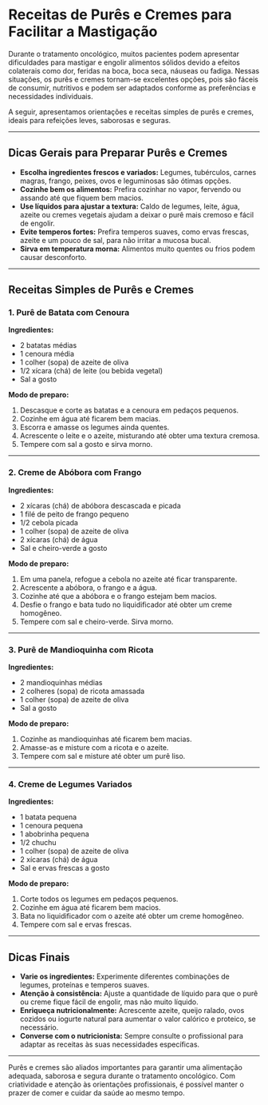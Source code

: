 # Receitas de Purês e Cremes para Facilitar a Mastigação

Durante o tratamento oncológico, muitos pacientes podem apresentar dificuldades para mastigar e engolir alimentos sólidos devido a efeitos colaterais como dor, feridas na boca, boca seca, náuseas ou fadiga. Nessas situações, os purês e cremes tornam-se excelentes opções, pois são fáceis de consumir, nutritivos e podem ser adaptados conforme as preferências e necessidades individuais.

A seguir, apresentamos orientações e receitas simples de purês e cremes, ideais para refeições leves, saborosas e seguras.

---

## Dicas Gerais para Preparar Purês e Cremes

- **Escolha ingredientes frescos e variados:** Legumes, tubérculos, carnes magras, frango, peixes, ovos e leguminosas são ótimas opções.
- **Cozinhe bem os alimentos:** Prefira cozinhar no vapor, fervendo ou assando até que fiquem bem macios.
- **Use líquidos para ajustar a textura:** Caldo de legumes, leite, água, azeite ou cremes vegetais ajudam a deixar o purê mais cremoso e fácil de engolir.
- **Evite temperos fortes:** Prefira temperos suaves, como ervas frescas, azeite e um pouco de sal, para não irritar a mucosa bucal.
- **Sirva em temperatura morna:** Alimentos muito quentes ou frios podem causar desconforto.

---

## Receitas Simples de Purês e Cremes

### 1. Purê de Batata com Cenoura

**Ingredientes:**
- 2 batatas médias
- 1 cenoura média
- 1 colher (sopa) de azeite de oliva
- 1/2 xícara (chá) de leite (ou bebida vegetal)
- Sal a gosto

**Modo de preparo:**
1. Descasque e corte as batatas e a cenoura em pedaços pequenos.
2. Cozinhe em água até ficarem bem macias.
3. Escorra e amasse os legumes ainda quentes.
4. Acrescente o leite e o azeite, misturando até obter uma textura cremosa.
5. Tempere com sal a gosto e sirva morno.

---

### 2. Creme de Abóbora com Frango

**Ingredientes:**
- 2 xícaras (chá) de abóbora descascada e picada
- 1 filé de peito de frango pequeno
- 1/2 cebola picada
- 1 colher (sopa) de azeite de oliva
- 2 xícaras (chá) de água
- Sal e cheiro-verde a gosto

**Modo de preparo:**
1. Em uma panela, refogue a cebola no azeite até ficar transparente.
2. Acrescente a abóbora, o frango e a água.
3. Cozinhe até que a abóbora e o frango estejam bem macios.
4. Desfie o frango e bata tudo no liquidificador até obter um creme homogêneo.
5. Tempere com sal e cheiro-verde. Sirva morno.

---

### 3. Purê de Mandioquinha com Ricota

**Ingredientes:**
- 2 mandioquinhas médias
- 2 colheres (sopa) de ricota amassada
- 1 colher (sopa) de azeite de oliva
- Sal a gosto

**Modo de preparo:**
1. Cozinhe as mandioquinhas até ficarem bem macias.
2. Amasse-as e misture com a ricota e o azeite.
3. Tempere com sal e misture até obter um purê liso.

---

### 4. Creme de Legumes Variados

**Ingredientes:**
- 1 batata pequena
- 1 cenoura pequena
- 1 abobrinha pequena
- 1/2 chuchu
- 1 colher (sopa) de azeite de oliva
- 2 xícaras (chá) de água
- Sal e ervas frescas a gosto

**Modo de preparo:**
1. Corte todos os legumes em pedaços pequenos.
2. Cozinhe em água até ficarem bem macios.
3. Bata no liquidificador com o azeite até obter um creme homogêneo.
4. Tempere com sal e ervas frescas.

---

## Dicas Finais

- **Varie os ingredientes:** Experimente diferentes combinações de legumes, proteínas e temperos suaves.
- **Atenção à consistência:** Ajuste a quantidade de líquido para que o purê ou creme fique fácil de engolir, mas não muito líquido.
- **Enriqueça nutricionalmente:** Acrescente azeite, queijo ralado, ovos cozidos ou iogurte natural para aumentar o valor calórico e proteico, se necessário.
- **Converse com o nutricionista:** Sempre consulte o profissional para adaptar as receitas às suas necessidades específicas.

---

Purês e cremes são aliados importantes para garantir uma alimentação adequada, saborosa e segura durante o tratamento oncológico. Com criatividade e atenção às orientações profissionais, é possível manter o prazer de comer e cuidar da saúde ao mesmo tempo.